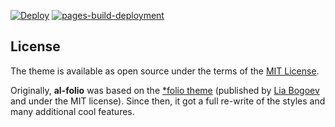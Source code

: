 [![Deploy](https://github.com/vinsensiusalbert/vinsensiusalbert.github.io/actions/workflows/deploy.yml/badge.svg?branch=master)](https://github.com/vinsensiusalbert/vinsensiusalbert.github.io/actions/workflows/deploy.yml)
[![pages-build-deployment](https://github.com/vinsensiusalbert/vinsensiusalbert.github.io/actions/workflows/pages/pages-build-deployment/badge.svg?branch=gh-pages)](https://github.com/vinsensiusalbert/vinsensiusalbert.github.io/actions/workflows/pages/pages-build-deployment)

## License

The theme is available as open source under the terms of the [MIT License](https://opensource.org/licenses/MIT).

Originally, **al-folio** was based on the [\*folio theme](https://github.com/bogoli/-folio) (published by [Lia Bogoev](http://liabogoev.com) and under the MIT license).
Since then, it got a full re-write of the styles and many additional cool features.
